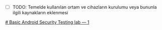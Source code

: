 - [ ]  TODO: Temelde kullanılan ortam ve cihazların kurulumu veya bununla ilgili kaynakların eklenmesi


[# Basic Android Security Testing lab — 1](https://medium.com/inbughunters/basic-android-security-testing-lab-part-1-a2b87e667533)
